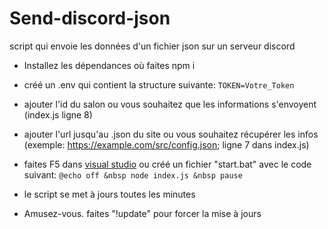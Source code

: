 # Send-discord-json
script qui envoie les données d'un fichier json sur un serveur discord

- Installez les dépendances où faites npm i
- créé un .env qui contient la structure suivante: 
```TOKEN=Votre_Token```

- ajouter l'id du salon ou vous souhaitez que les informations s'envoyent (index.js ligne 8)
- ajouter l'url jusqu'au .json du site ou vous souhaitez récupérer les infos (exemple: https://example.com/src/config.json; ligne 7 dans index.js)
- faites F5 dans [visual studio](https://code.visualstudio.com) ou créé un fichier "start.bat" avec le code suivant:
`@echo off &nbsp
node index.js &nbsp
pause`

- le script se met à jours toutes les minutes

- Amusez-vous. faites "!update" pour forcer la mise à jours
